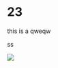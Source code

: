 # 23

this is a qweqw

ss

![](https://d13yacurqjgara.cloudfront.net/users/43342/screenshots/2114657/lighthouse_watch.jpg)
